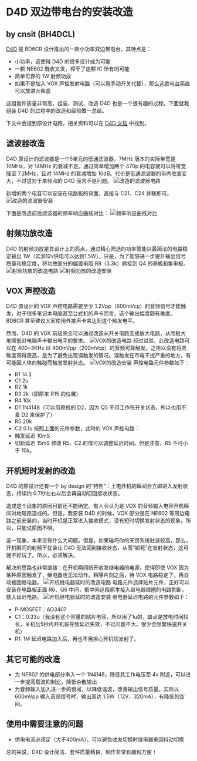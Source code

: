 # D4D 双边带电台的安装改造
by cnsit (BH4DCL)
---
[D4D](http://crkits.com/) 是 BD6CR 设计推出的一款小功率双边带电台。其特点是：
- 小功率，这使得 D4D 的很多设计成为可能
- 一颗 NE602 既收又发，榨干了这颗 IC 所有的可能
- 简单可靠的 1W 射频功放
- 如果不是加入 VOX 声控发射电路（可以用手动开关代替），那么这款电台简直可以放进火柴盒

这组套件质量非常高，组装、测试、改造 D4D 也是一个很有趣的过程。下面就我组装 D4D 的过程中的改造和经验做一总结。

下文中会提到原设计电路，相关资料可以在 [D4D 文档](https://groups.io/g/crkits/files/D4D%20Kit%20Documentations) 中找到。

## 滤波器改造
D4D 原设计的滤波器是一个5单元的低通滤波器，7MHz 版本的实际带宽是 10MHz，对 14MHz 的衰减不足。通过简单增加两个 470p 的电容就可以将带宽降至 7.2MHz，且对 14MHz 的衰减增加 10dB。代价是低通滤波器的带内驻波变大，不过这对于单频点的 D4D 而言不是问题。
![改造的滤波器电路](https://github.com/cnsit/radio/blob/D4D/articles/d4d/Image-20.png)

新增的两个电容可以安装在电路板的背面，直接与 C21、C24 并联即可。
![改造的滤波器安装](https://github.com/cnsit/radio/blob/D4D/articles/d4d/thumbnail_Image-19.png)

下面是改造前后滤波器的频率响应曲线对比：
![频率响应曲线对比](https://github.com/cnsit/radio/blob/D4D/articles/d4d/Image-22.png)

## 射频功放改造
D4D 的射频功放是其设计上的亮点，通过精心筛选的功率管能以最简洁的电路稳定输出 1W（实测12v供电可以达到1.5W）。只是，为了能够进一步提升输出信号质量和稳定度，将功放部分的偏置电阻 R8（3.3k）跨接到 Q4 的基极和集电极。
![射频功放的改造电路](https://github.com/cnsit/radio/blob/D4D/articles/d4d/Image-23.png)
![射频功放的改造安装](https://github.com/cnsit/radio/blob/D4D/articles/d4d/Image-16.png)

## VOX 声控改造
D4D 原设计的 VOX 声控电路需要至少 1.2Vpp（600mVcp）的音频信号才能触发，对于很多笔记本电脑甚至台式机的声卡而言，这个输出幅度颇有难度。BD6CR 甚至建议大家使用外接声卡来达到这个触发电平。

然而，D4D 的 VOX 前级完全可以通过改造从开关电路变成放大电路，从而极大地降低对电脑声卡输出电平的要求。
![VOX的改造电路](https://github.com/cnsit/radio/blob/D4D/articles/d4d/Image-21.png)
经过试验，此改造电路可以在 400~3KHz 以 400mVpp（200mVcp）的音频可靠触发。之所以没有将灵敏度调得更高，是为了避免出现误触发的情况。误触发在市电干扰严重的地方，有可能因人体的触碰而触发发射状态。
![VOX的改造安装](https://github.com/cnsit/radio/blob/D4D/articles/d4d/Image-18.png)
声控电路元件参数如下：
- R1 14.3
- C1 2u
- R2 1k
- R3 2k（即原来 R15 的位置）
- R4 10k
- D1 1N4148（可以用原机的 D2，因为 Q5 不用工作在开关状态，所以也用不着 D2 来保护了）
- R5 20k
- C2 0.1u
按照上面的元件参数，此时的 VOX 声控电路：
- 触发延迟 10mS
- 切断延迟 15mS
修改 R5、C2 的值可以调整延迟时间。但是注意，R5 不可小于 10k。

## 开机短时发射的改造
D4D 的原设计还有一个 by design 的“特性”：上电开机的瞬间会立即进入发射状态，持续约 0.7秒左右以后会再自动切回接收状态。

造成这个现象的原因目前还不能确定。有人会认为是 VOX 的音频输入电容开机瞬间对地短路造成的。但是，我安装 D4D 的时候，VOX 部分是在 NE602 等周边电路之前安装的，当时开机是正常进入接收模式，没有短时切换发射状态的现象。所以，只能说原因不明。

这一现象，本来没有什么大问题。但是，如果碰巧你的天馈系统驻波较高，那么，开机瞬间的射频干扰会让 D4D 无法回到接收状态，从而“锁死”在发射状态，这可就不好玩了。所以，必须解决。

解决的思路也非常直接：在开机瞬间断开收发继电器的电源，使得即使 VOX 因为某种原因触发了，继电器也无法动作。稍等片刻之后，待 VOX 电路稳定了，再自动接回继电器。
![开机继电器延时的改造电路](https://github.com/cnsit/radio/blob/D4D/articles/d4d/Image-24.png)
电路元件选择贴片元件，正好可以安装在电路板正面 R6、Q6 中间，把中间这段原本接入继电器线圈的电路割断，插入延迟电路。
![开机继电器延时的改造安装](https://github.com/cnsit/radio/blob/D4D/articles/d4d/Image-17.png)
继电器延迟电路的元件参数如下：
- P-MOSFET：AO3407
- C1：0.33u（我没有这个容量的贴片电容，所以用了1u的，缺点是放电时间较长，关机后5秒内开机将导致延迟失效，不过问题不大，很少会频繁快速开关机）
- R1: 1M
延迟电路加入后，再也不用担心开机切发射了。

## 其它可能的改造
- 为 NE602 的供电部分串入一个 1N4148，降低其工作电压至 4v 附近，可以进一步提高载波抑制比，降低杂散输出
- 为音频输入加入进一步的衰减，以降低谐波，改善输出信号质量。实际以 600mVpp 输入音频信号时，输出高达 1.5W（12V，320mA），有降低的空间。

## 使用中需要注意的问题
- 供电电流必须足（大于400mA），可以避免收发切换时继电器来回抖动切换

总的来说，D4D 设计简洁、套件质量精良，制作非常有趣和方便！
